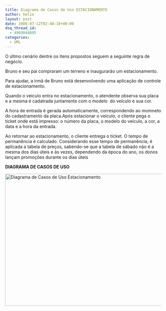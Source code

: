 ```yaml
---
title: Diagrama de Casos de Uso ESTACIONAMENTO
author: helio
layout: post
date: 2008-07-12T02:48:10+00:00
dsq_thread_id:
  - 4969844895
categories:
  - UML
---
```

O últmo cenário dentre os itens propostos seguem a seguinte regra de negócio.

Bruno e seu pai compraram um terreno e inaugurarão um estacionamento.

Para ajudar, a irmã de Bruno está desenvolvendo uma aplicação de controle de estacionamento.

Quando o veículo entra no estacionamento, o atendente observa sua placa e a mesma é cadatrada juntamente com o modelo  do veículo e sua cor.
  
A hora de entrada é gerada automaticamente, correspondendo ao momneto do cadastramento da placa.Após estacionar o veículo, o cliente pega o ticket onde está impresso: o número da placa, o modelo do veículo, a cor, a data e a hora da entrada.

Ao retornar ao estacionamento, o cliente entrega o ticket. O tempo de permanência é calculado. Considerando esse tempo de permanência, é aplicada a tabela de preços, sabendo-se que a tabela de sábado não é a mesma dos dias úteis e às vezes, dependendo da época do ano, os donos lançam promoções durante os dias úteis

**DIAGRAMA DE CASOS DE USO**
  
<img src="/uploads/2008/07/estacionamento.png" alt="Diagrama de Casos de Uso Estacionamento" height="425" width="656" />